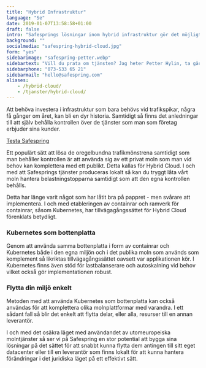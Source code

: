 ```yaml
---
title: "Hybrid Infrastruktur"
language: "Se"
date: 2019-01-07T13:58:58+01:00
draft: false
intro: "Safesprings lösningar inom hybrid infrastruktur gör det möjligt för dig att kombinera kraften i molnet med din egen “on prem” eller managerad infrastruktur."
background: ""
socialmedia: "safespring-hybrid-cloud.jpg"
form: "yes"
sidebarimage: "safespring-petter.webp"
sidebartext: "Vill du prata om tjänsten? Jag heter Petter Hylin, ta gärna kontakt med mig om du har några frågor."
sidebarphone: "073-533 65 21"
sidebarmail: "hello@safespring.com"
aliases:
    - /hybrid-cloud/
    - /tjanster/hybrid-cloud/
---
```

<div class="ingress"><p>Att behöva investera i infrastruktur som bara behövs vid trafikspikar, några få gånger om året, kan bli en dyr historia. Samtidigt så finns det anledningar till att själv behålla kontrollen över de tjänster som man som företag erbjuder sina kunder.</p></div>

<a href="#testa-safespring" id="text-button">Testa Safespring</a>

Ett populärt sätt att lösa de oregelbundna trafikmönstrena samtidigt som man behåller kontrollen är att använda sig av ett privat moln som man vid behov kan komplettera med ett publikt. Detta kallas för Hybrid Cloud. I och med att Safesprings tjänster produceras lokalt  så kan du tryggt låta vårt moln hantera belastningstopparna samtidigt som att den egna kontrollen behålls.

Detta har länge varit något som har låtit bra på pappret - men svårare att implementera. I och med etableringen av containrar och ramverk för containrar, såsom Kubernetes, har tillvägagångssättet för Hybrid Cloud förenklats betydligt.

### Kubernetes som bottenplatta

Genom att använda samma bottenplatta i form av containrar och Kubernetes både i den egna miljön och i det publika moln som används som komplement så likriktas tillvägagångssättet oavsett var applikationen kör. I Kubernetes finns även stöd för lastbalanserare och autoskalning vid behov vilket också gör implementationen robust.

### Flytta din miljö enkelt

Metoden med att använda Kubernetes som bottenplatta kan också användas för att komplettera olika molnplattformar med varandra. I ett sådant fall så blir det enkelt att flytta delar, eller alla, resurser till en annan leverantör.

I och med det osäkra läget med användandet av utomeuropeiska molntjänster så ser vi på Safespring en stor potential att bygga sina lösningar på det sättet för att snabbt kunna flytta dem antingen till sitt eget datacenter eller till en leverantör som finns lokalt för att kunna hantera förändringar i det juridiska läget på ett effektivt sätt.
